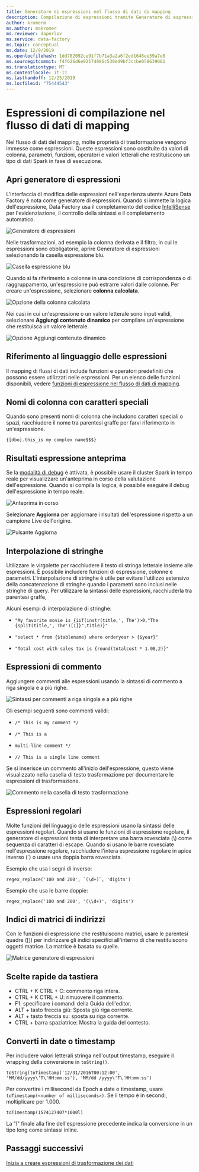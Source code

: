 ```yaml
---
title: Generatore di espressioni nel flusso di dati di mapping
description: Compilazione di espressioni tramite Generatore di espressioni nel mapping di flussi di dati in Azure Data Factory
author: kromerm
ms.author: makromer
ms.reviewer: daperlov
ms.service: data-factory
ms.topic: conceptual
ms.date: 12/9/2019
ms.openlocfilehash: 1dd782092ce91f7b71a3a2a6f2ed1646ee39a7e0
ms.sourcegitcommit: f4f626d6e92174086c530ed9bf3ccbe058639081
ms.translationtype: MT
ms.contentlocale: it-IT
ms.lasthandoff: 12/25/2019
ms.locfileid: "75444543"
---
```

# <a name="build-expressions-in-mapping-data-flow"></a>Espressioni di compilazione nel flusso di dati di mapping

Nel flusso di dati del mapping, molte proprietà di trasformazione vengono immesse come espressioni. Queste espressioni sono costituite da valori di colonna, parametri, funzioni, operatori e valori letterali che restituiscono un tipo di dati Spark in fase di esecuzione.

## <a name="open-expression-builder"></a>Apri generatore di espressioni

L'interfaccia di modifica delle espressioni nell'esperienza utente Azure Data Factory è nota come generatore di espressioni. Quando si immette la logica dell'espressione, Data Factory usa il completamento del codice [IntelliSense](https://docs.microsoft.com/visualstudio/ide/using-intellisense?view=vs-2019) per l'evidenziazione, il controllo della sintassi e il completamento automatico.

![Generatore di espressioni](media/data-flow/xpb1.png "Generatore di espressioni")

Nelle trasformazioni, ad esempio la colonna derivata e il filtro, in cui le espressioni sono obbligatorie, aprire Generatore di espressioni selezionando la casella espressione blu.

![Casella espressione blu](media/data-flow/expressionbox.png "Generatore di espressioni")

Quando si fa riferimento a colonne in una condizione di corrispondenza o di raggruppamento, un'espressione può estrarre valori dalle colonne. Per creare un'espressione, selezionare **colonna calcolata**.

![Opzione della colonna calcolata](media/data-flow/computedcolumn.png "Generatore di espressioni")

Nei casi in cui un'espressione o un valore letterale sono input validi, selezionare **Aggiungi contenuto dinamico** per compilare un'espressione che restituisca un valore letterale.

![Opzione Aggiungi contenuto dinamico](media/data-flow/add-dynamic-content.png "Generatore di espressioni")

## <a name="expression-language-reference"></a>Riferimento al linguaggio delle espressioni

Il mapping di flussi di dati include funzioni e operatori predefiniti che possono essere utilizzati nelle espressioni. Per un elenco delle funzioni disponibili, vedere [funzioni di espressione nel flusso di dati di mapping](data-flow-expression-functions.md).

## <a name="column-names-with-special-characters"></a>Nomi di colonna con caratteri speciali

Quando sono presenti nomi di colonna che includono caratteri speciali o spazi, racchiudere il nome tra parentesi graffe per farvi riferimento in un'espressione.

```{[dbo].this_is my complex name$$$}```

## <a name="preview-expression-results"></a>Risultati espressione anteprima

Se la [modalità di debug](concepts-data-flow-debug-mode.md) è attivata, è possibile usare il cluster Spark in tempo reale per visualizzare un'anteprima in corso della valutazione dell'espressione. Quando si compila la logica, è possibile eseguire il debug dell'espressione in tempo reale. 

![Anteprima in corso](media/data-flow/exp4b.png "Anteprima dati espressione")

Selezionare **Aggiorna** per aggiornare i risultati dell'espressione rispetto a un campione Live dell'origine.

![Pulsante Aggiorna](media/data-flow/exp5.png "Anteprima dati espressione")

## <a name="string-interpolation"></a>Interpolazione di stringhe

Utilizzare le virgolette per racchiudere il testo di stringa letterale insieme alle espressioni. È possibile includere funzioni di espressione, colonne e parametri. L'interpolazione di stringhe è utile per evitare l'utilizzo estensivo della concatenazione di stringhe quando i parametri sono inclusi nelle stringhe di query. Per utilizzare la sintassi delle espressioni, racchiuderla tra parentesi graffe,

Alcuni esempi di interpolazione di stringhe:

* ```"My favorite movie is {iif(instr(title,', The')>0,"The {split(title,', The')[1]}",title)}"```

* ```"select * from {$tablename} where orderyear > {$year}"```

* ```"Total cost with sales tax is {round(totalcost * 1.08,2)}"```

## <a name="comment-expressions"></a>Espressioni di commento

Aggiungere commenti alle espressioni usando la sintassi di commento a riga singola e a più righe.

![Sintassi per commenti a riga singola e a più righe](media/data-flow/comments.png "Commenti")

Gli esempi seguenti sono commenti validi:

* ```/* This is my comment */```

* ```/* This is a```
*   ```multi-line comment */```
   
* ```// This is a single line comment```

Se si inserisce un commento all'inizio dell'espressione, questo viene visualizzato nella casella di testo trasformazione per documentare le espressioni di trasformazione.

![Commento nella casella di testo trasformazione](media/data-flow/comments2.png "Commenti")

## <a name="regular-expressions"></a>Espressioni regolari

Molte funzioni del linguaggio delle espressioni usano la sintassi delle espressioni regolari. Quando si usano le funzioni di espressione regolare, il generatore di espressioni tenta di interpretare una barra rovesciata (\\) come sequenza di caratteri di escape. Quando si usano le barre rovesciate nell'espressione regolare, racchiudere l'intera espressione regolare in apice inverso (\`) o usare una doppia barra rovesciata.

Esempio che usa i segni di inverso:

```
regex_replace('100 and 200', `(\d+)`, 'digits')
```

Esempio che usa le barre doppie:

```
regex_replace('100 and 200', '(\\d+)', 'digits')
```

## <a name="address-array-indexes"></a>Indici di matrici di indirizzi

Con le funzioni di espressione che restituiscono matrici, usare le parentesi quadre ([]) per indirizzare gli indici specifici all'interno di che restituiscono oggetti matrice. La matrice è basata su quelle.

![Matrice generatore di espressioni](media/data-flow/expb2.png "Anteprima dati espressione")

## <a name="keyboard-shortcuts"></a>Scelte rapide da tastiera

* CTRL + K CTRL + C: commento riga intera.
* CTRL + K CTRL + U: rimuovere il commento.
* F1: specificare i comandi della Guida dell'editor.
* ALT + tasto freccia giù: Sposta giù riga corrente.
* ALT + tasto freccia su: sposta su riga corrente.
* CTRL + barra spaziatrice: Mostra la guida del contesto.

## <a name="convert-to-dates-or-timestamps"></a>Converti in date o timestamp

Per includere valori letterali stringa nell'output timestamp, eseguire il wrapping della conversione in ```toString()```.

```toString(toTimestamp('12/31/2016T00:12:00', 'MM/dd/yyyy\'T\'HH:mm:ss'), 'MM/dd /yyyy\'T\'HH:mm:ss')```

Per convertire i millisecondi da Epoch a date o timestamp, usare `toTimestamp(<number of milliseconds>)`. Se il tempo è in secondi, moltiplicare per 1.000.

```toTimestamp(1574127407*1000l)```

La "l" finale alla fine dell'espressione precedente indica la conversione in un tipo long come sintassi inline.

## <a name="next-steps"></a>Passaggi successivi

[Inizia a creare espressioni di trasformazione dei dati](data-flow-expression-functions.md)
